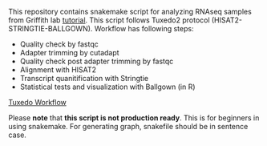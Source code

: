 This repository contains snakemake script for analyzing RNAseq samples from Griffith lab [tutorial](https://github.com/griffithlab/rnaseq_tutorial/wiki). This script follows Tuxedo2 protocol (HISAT2-STRINGTIE-BALLGOWN). Workflow has following steps:
* Quality check by fastqc
* Adapter trimming by cutadapt
* Quality check post adapter trimming by fastqc
* Alignment with HISAT2
* Transcript quanitification with Stringtie
* Statistical tests and visualization with Ballgown (in R)

[Tuxedo Workflow](https://drive.google.com/uc?id=1TIwsrxA3w64SoJYh6OasGBo8iVYQMiQf)

Please **note** that **this script is not production ready**. This is for beginners in using snakemake. For generating graph, snakefile should be in sentence case.


